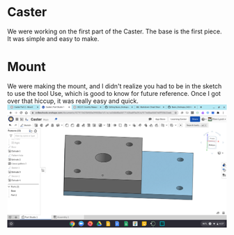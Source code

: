 # Caster
We were working on the first part of the Caster. The base is the first piece. 
It was simple and easy to make. 

# Mount
We were making the mount, and I didn't realize you had to be in the sketch to use the tool Use, which is good to know for future reference. Once I got over that hiccup, it was really easy and quick. 
![Mount](images/mount.png)


